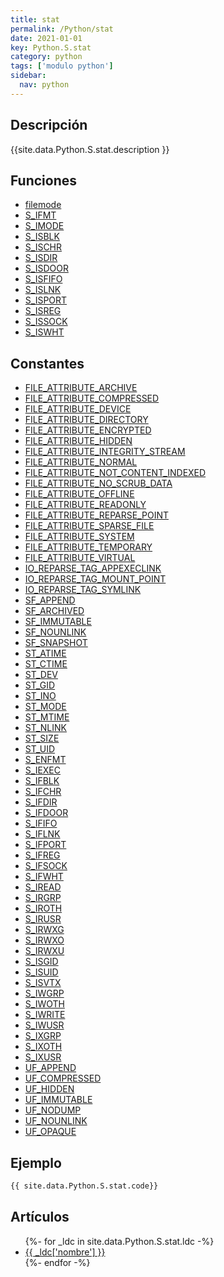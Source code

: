 ```yaml
---
title: stat
permalink: /Python/stat
date: 2021-01-01
key: Python.S.stat
category: python
tags: ['modulo python']
sidebar: 
  nav: python
---
```


## Descripción
{{site.data.Python.S.stat.description }}

## Funciones
* [filemode](/Python/stat/filemode/)
* [S_IFMT](/Python/stat/S_IFMT/)
* [S_IMODE](/Python/stat/S_IMODE/)
* [S_ISBLK](/Python/stat/S_ISBLK/)
* [S_ISCHR](/Python/stat/S_ISCHR/)
* [S_ISDIR](/Python/stat/S_ISDIR/)
* [S_ISDOOR](/Python/stat/S_ISDOOR/)
* [S_ISFIFO](/Python/stat/S_ISFIFO/)
* [S_ISLNK](/Python/stat/S_ISLNK/)
* [S_ISPORT](/Python/stat/S_ISPORT/)
* [S_ISREG](/Python/stat/S_ISREG/)
* [S_ISSOCK](/Python/stat/S_ISSOCK/)
* [S_ISWHT](/Python/stat/S_ISWHT/)

## Constantes
* [FILE_ATTRIBUTE_ARCHIVE](/Python/stat/FILE_ATTRIBUTE_ARCHIVE/)
* [FILE_ATTRIBUTE_COMPRESSED](/Python/stat/FILE_ATTRIBUTE_COMPRESSED/)
* [FILE_ATTRIBUTE_DEVICE](/Python/stat/FILE_ATTRIBUTE_DEVICE/)
* [FILE_ATTRIBUTE_DIRECTORY](/Python/stat/FILE_ATTRIBUTE_DIRECTORY/)
* [FILE_ATTRIBUTE_ENCRYPTED](/Python/stat/FILE_ATTRIBUTE_ENCRYPTED/)
* [FILE_ATTRIBUTE_HIDDEN](/Python/stat/FILE_ATTRIBUTE_HIDDEN/)
* [FILE_ATTRIBUTE_INTEGRITY_STREAM](/Python/stat/FILE_ATTRIBUTE_INTEGRITY_STREAM/)
* [FILE_ATTRIBUTE_NORMAL](/Python/stat/FILE_ATTRIBUTE_NORMAL/)
* [FILE_ATTRIBUTE_NOT_CONTENT_INDEXED](/Python/stat/FILE_ATTRIBUTE_NOT_CONTENT_INDEXED/)
* [FILE_ATTRIBUTE_NO_SCRUB_DATA](/Python/stat/FILE_ATTRIBUTE_NO_SCRUB_DATA/)
* [FILE_ATTRIBUTE_OFFLINE](/Python/stat/FILE_ATTRIBUTE_OFFLINE/)
* [FILE_ATTRIBUTE_READONLY](/Python/stat/FILE_ATTRIBUTE_READONLY/)
* [FILE_ATTRIBUTE_REPARSE_POINT](/Python/stat/FILE_ATTRIBUTE_REPARSE_POINT/)
* [FILE_ATTRIBUTE_SPARSE_FILE](/Python/stat/FILE_ATTRIBUTE_SPARSE_FILE/)
* [FILE_ATTRIBUTE_SYSTEM](/Python/stat/FILE_ATTRIBUTE_SYSTEM/)
* [FILE_ATTRIBUTE_TEMPORARY](/Python/stat/FILE_ATTRIBUTE_TEMPORARY/)
* [FILE_ATTRIBUTE_VIRTUAL](/Python/stat/FILE_ATTRIBUTE_VIRTUAL/)
* [IO_REPARSE_TAG_APPEXECLINK](/Python/stat/IO_REPARSE_TAG_APPEXECLINK/)
* [IO_REPARSE_TAG_MOUNT_POINT](/Python/stat/IO_REPARSE_TAG_MOUNT_POINT/)
* [IO_REPARSE_TAG_SYMLINK](/Python/stat/IO_REPARSE_TAG_SYMLINK/)
* [SF_APPEND](/Python/stat/SF_APPEND/)
* [SF_ARCHIVED](/Python/stat/SF_ARCHIVED/)
* [SF_IMMUTABLE](/Python/stat/SF_IMMUTABLE/)
* [SF_NOUNLINK](/Python/stat/SF_NOUNLINK/)
* [SF_SNAPSHOT](/Python/stat/SF_SNAPSHOT/)
* [ST_ATIME](/Python/stat/ST_ATIME/)
* [ST_CTIME](/Python/stat/ST_CTIME/)
* [ST_DEV](/Python/stat/ST_DEV/)
* [ST_GID](/Python/stat/ST_GID/)
* [ST_INO](/Python/stat/ST_INO/)
* [ST_MODE](/Python/stat/ST_MODE/)
* [ST_MTIME](/Python/stat/ST_MTIME/)
* [ST_NLINK](/Python/stat/ST_NLINK/)
* [ST_SIZE](/Python/stat/ST_SIZE/)
* [ST_UID](/Python/stat/ST_UID/)
* [S_ENFMT](/Python/stat/S_ENFMT/)
* [S_IEXEC](/Python/stat/S_IEXEC/)
* [S_IFBLK](/Python/stat/S_IFBLK/)
* [S_IFCHR](/Python/stat/S_IFCHR/)
* [S_IFDIR](/Python/stat/S_IFDIR/)
* [S_IFDOOR](/Python/stat/S_IFDOOR/)
* [S_IFIFO](/Python/stat/S_IFIFO/)
* [S_IFLNK](/Python/stat/S_IFLNK/)
* [S_IFPORT](/Python/stat/S_IFPORT/)
* [S_IFREG](/Python/stat/S_IFREG/)
* [S_IFSOCK](/Python/stat/S_IFSOCK/)
* [S_IFWHT](/Python/stat/S_IFWHT/)
* [S_IREAD](/Python/stat/S_IREAD/)
* [S_IRGRP](/Python/stat/S_IRGRP/)
* [S_IROTH](/Python/stat/S_IROTH/)
* [S_IRUSR](/Python/stat/S_IRUSR/)
* [S_IRWXG](/Python/stat/S_IRWXG/)
* [S_IRWXO](/Python/stat/S_IRWXO/)
* [S_IRWXU](/Python/stat/S_IRWXU/)
* [S_ISGID](/Python/stat/S_ISGID/)
* [S_ISUID](/Python/stat/S_ISUID/)
* [S_ISVTX](/Python/stat/S_ISVTX/)
* [S_IWGRP](/Python/stat/S_IWGRP/)
* [S_IWOTH](/Python/stat/S_IWOTH/)
* [S_IWRITE](/Python/stat/S_IWRITE/)
* [S_IWUSR](/Python/stat/S_IWUSR/)
* [S_IXGRP](/Python/stat/S_IXGRP/)
* [S_IXOTH](/Python/stat/S_IXOTH/)
* [S_IXUSR](/Python/stat/S_IXUSR/)
* [UF_APPEND](/Python/stat/UF_APPEND/)
* [UF_COMPRESSED](/Python/stat/UF_COMPRESSED/)
* [UF_HIDDEN](/Python/stat/UF_HIDDEN/)
* [UF_IMMUTABLE](/Python/stat/UF_IMMUTABLE/)
* [UF_NODUMP](/Python/stat/UF_NODUMP/)
* [UF_NOUNLINK](/Python/stat/UF_NOUNLINK/)
* [UF_OPAQUE](/Python/stat/UF_OPAQUE/)

## Ejemplo
~~~python
{{ site.data.Python.S.stat.code}}
~~~

## Artículos
<ul>
{%- for _ldc in site.data.Python.S.stat.ldc -%}
   <li>
       <a href="{{_ldc['url'] }}">{{ _ldc['nombre'] }}</a>
   </li>
{%- endfor -%}
</ul>
